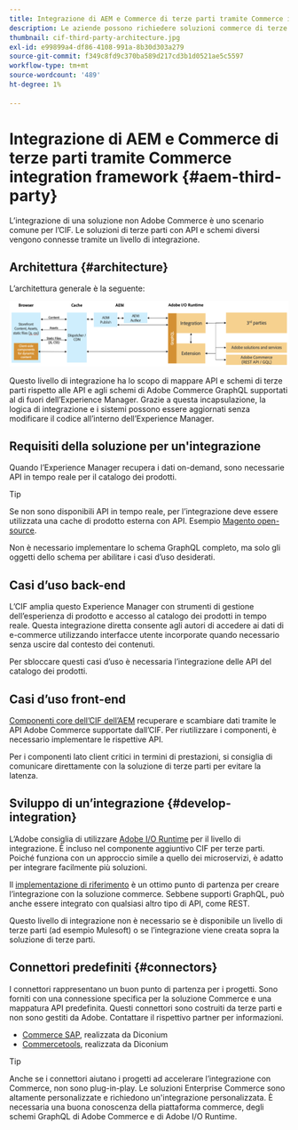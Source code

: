 ```yaml
---
title: Integrazione di AEM e Commerce di terze parti tramite Commerce integration framework
description: Le aziende possono richiedere soluzioni commerce di terze parti aggiuntive per potenziare la propria vetrina. La Commerce integration framework (CIF) può essere utilizzata in tali scenari di integrazione per collegare una soluzione di e-commerce di terze parti a Adobe Experience Manager utilizzando I/O Runtime.
thumbnail: cif-third-party-architecture.jpg
exl-id: e99899a4-df86-4108-991a-8b30d303a279
source-git-commit: f349c8fd9c370ba589d217cd3b1d0521ae5c5597
workflow-type: tm+mt
source-wordcount: '489'
ht-degree: 1%

---
```


# Integrazione di AEM e Commerce di terze parti tramite Commerce integration framework {#aem-third-party}

L’integrazione di una soluzione non Adobe Commerce è uno scenario comune per l’CIF. Le soluzioni di terze parti con API e schemi diversi vengono connesse tramite un livello di integrazione.

## Architettura {#architecture}

L’architettura generale è la seguente:

![Panoramica dell’architettura AEM per Magenti e terze parti](../assets//AEM_nonMagento_Architecture.png)

Questo livello di integrazione ha lo scopo di mappare API e schemi di terze parti rispetto alle API e agli schemi di Adobe Commerce GraphQL supportati al di fuori dell’Experience Manager. Grazie a questa incapsulazione, la logica di integrazione e i sistemi possono essere aggiornati senza modificare il codice all’interno dell’Experience Manager.

## Requisiti della soluzione per un&#39;integrazione

Quando l’Experience Manager recupera i dati on-demand, sono necessarie API in tempo reale per il catalogo dei prodotti.

>[!TIP]
>
>Se non sono disponibili API in tempo reale, per l’integrazione deve essere utilizzata una cache di prodotto esterna con API. Esempio [Magento open-source](https://business.adobe.com/products/magento/open-source.html).

Non è necessario implementare lo schema GraphQL completo, ma solo gli oggetti dello schema per abilitare i casi d’uso desiderati.

## Casi d’uso back-end

L’CIF amplia questo Experience Manager con strumenti di gestione dell’esperienza di prodotto e accesso al catalogo dei prodotti in tempo reale. Questa integrazione diretta consente agli autori di accedere ai dati di e-commerce utilizzando interfacce utente incorporate quando necessario senza uscire dal contesto dei contenuti.

Per sbloccare questi casi d’uso è necessaria l’integrazione delle API del catalogo dei prodotti.

## Casi d’uso front-end

[Componenti core dell’CIF dell’AEM](https://github.com/adobe/aem-core-cif-components) recuperare e scambiare dati tramite le API Adobe Commerce supportate dall’CIF. Per riutilizzare i componenti, è necessario implementare le rispettive API.

Per i componenti lato client critici in termini di prestazioni, si consiglia di comunicare direttamente con la soluzione di terze parti per evitare la latenza.

## Sviluppo di un’integrazione {#develop-integration}

L’Adobe consiglia di utilizzare [Adobe I/O Runtime](https://developer.adobe.com/apis/experienceplatform/runtime.html) per il livello di integrazione. È incluso nel componente aggiuntivo CIF per terze parti. Poiché funziona con un approccio simile a quello dei microservizi, è adatto per integrare facilmente più soluzioni.

Il [implementazione di riferimento](https://github.com/adobe/commerce-cif-graphql-integration-reference) è un ottimo punto di partenza per creare l’integrazione con la soluzione commerce. Sebbene supporti GraphQL, può anche essere integrato con qualsiasi altro tipo di API, come REST.

Questo livello di integrazione non è necessario se è disponibile un livello di terze parti (ad esempio Mulesoft) o se l’integrazione viene creata sopra la soluzione di terze parti.

## Connettori predefiniti {#connectors}

I connettori rappresentano un buon punto di partenza per i progetti. Sono forniti con una connessione specifica per la soluzione Commerce e una mappatura API predefinita. Questi connettori sono costruiti da terze parti e non sono gestiti da Adobe. Contattare il rispettivo partner per informazioni.

* [Commerce SAP](https://github.com/diconium/commerce-cif-graphql-integration-hybris), realizzata da Diconium
* [Commercetools](https://github.com/diconium/commerce-cif-graphql-integration-commercetool), realizzata da Diconium

>[!TIP]
>
>Anche se i connettori aiutano i progetti ad accelerare l’integrazione con Commerce, non sono plug-in-play. Le soluzioni Enterprise Commerce sono altamente personalizzate e richiedono un&#39;integrazione personalizzata. È necessaria una buona conoscenza della piattaforma commerce, degli schemi GraphQL di Adobe Commerce e di Adobe I/O Runtime.
